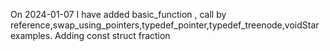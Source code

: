 On 2024-01-07 I have added basic_function , call by reference,swap_using_pointers,typedef_pointer,typedef_treenode,voidStar examples.
Adding const struct fraction
